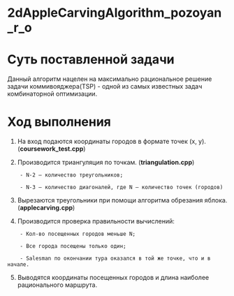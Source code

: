 # 2dAppleCarvingAlgorithm_pozoyan_r_o
# Суть поставленной задачи
Данный алгоритм нацелен на максимально рациональное решение задачи коммивояджера(TSP) - одной из самых известных задач комбинаторной оптимизации.
# Ход выполнения
1. На вход подаются координаты городов в формате точек (x, y). (**coursework_test.cpp**)

2. Производится триангуляция по точкам. (**triangulation.cpp**)
```
	- N-2 – количество треугольников;

	- N-3 – количество диагоналей, где N – количество точек (городов)
```

3. Вырезаются треугольники при помощи алгоритма обрезания яблока. (**applecarving.cpp**)


4. Производится проверка правильности вычислений:
```
	- Кол-во посещенных городов меньше N;
	
	- Все города посещены только один;
	
	- Salesman по окончании тура оказался в той же точке, что и в начале.
```




5. Выводятся координаты посещенных городов и длина наиболее рационального маршрута.
